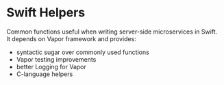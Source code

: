 # Swift Helpers

Common functions useful when writing server-side microservices in Swift.
It depends on Vapor framework and provides:

* syntactic sugar over commonly used functions
* Vapor testing improvements
* better Logging for Vapor  
* C-language helpers
